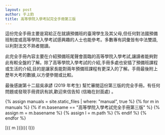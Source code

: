 ```yaml
---
layout: post
author: 于上鈞
title: 高等學院入學考試完全手冊第三版
---
```


這份完全手冊主要是寫給正在就讀預備班的臺灣學生及其父母,但任何對法國預備班制度或高等學院入學考試感興趣的人士也能參考。多數專有詞彙皆有中法雙語,以利對法文不熟者閱讀。

此完全手冊內容主要在介紹預備班尾聲會面臨的高等學院入學考試,讓讀者能夠對此有較全盤的了解。除了高等學院入學考試的介紹,手冊多處也安插了預備班課程或生活的介紹,目的是讓家長能對兩年預備班課程有更深入的了解。手冊最後附上歷年大考的數據,以方便參閱或比較。

最後感謝第十二屆吳承諺 (2019 年考生) 幫忙審閱這份第三版的完全手冊。有任何問題或發現手冊資訊有誤,歡迎來信告知 (信箱在封面處) 。



{% assign manuals = site.static_files | where: "manual", true %}
{% for m in manuals %}
  {% if m.basename == "高等學院入學考試完全手冊第三版" %}
    {% assign m = m.basename %}
    {% assign l = m.path %}
  {% endif %} 
{% endfor %}

[{{ m }}]({{ l}})
